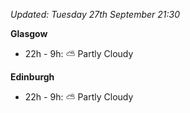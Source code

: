 *Updated: Tuesday 27th September 21:30*

**Glasgow**

* 22h - 9h: :partly_sunny: Partly Cloudy

**Edinburgh**

* 22h - 9h: :partly_sunny: Partly Cloudy

